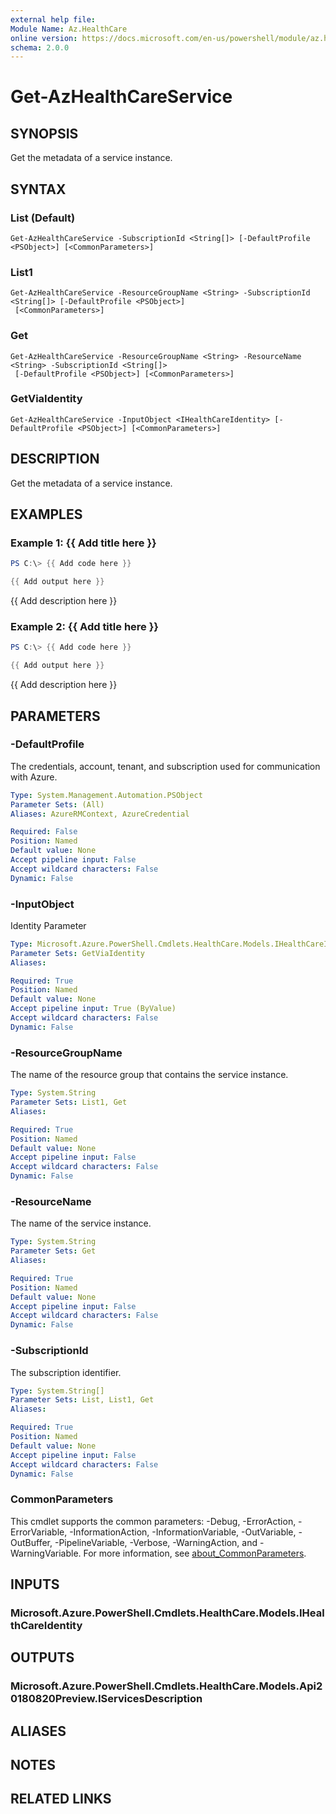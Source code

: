 ```yaml
---
external help file:
Module Name: Az.HealthCare
online version: https://docs.microsoft.com/en-us/powershell/module/az.healthcare/get-azhealthcareservice
schema: 2.0.0
---
```


# Get-AzHealthCareService

## SYNOPSIS
Get the metadata of a service instance.

## SYNTAX

### List (Default)
```
Get-AzHealthCareService -SubscriptionId <String[]> [-DefaultProfile <PSObject>] [<CommonParameters>]
```

### List1
```
Get-AzHealthCareService -ResourceGroupName <String> -SubscriptionId <String[]> [-DefaultProfile <PSObject>]
 [<CommonParameters>]
```

### Get
```
Get-AzHealthCareService -ResourceGroupName <String> -ResourceName <String> -SubscriptionId <String[]>
 [-DefaultProfile <PSObject>] [<CommonParameters>]
```

### GetViaIdentity
```
Get-AzHealthCareService -InputObject <IHealthCareIdentity> [-DefaultProfile <PSObject>] [<CommonParameters>]
```

## DESCRIPTION
Get the metadata of a service instance.

## EXAMPLES

### Example 1: {{ Add title here }}
```powershell
PS C:\> {{ Add code here }}

{{ Add output here }}
```

{{ Add description here }}

### Example 2: {{ Add title here }}
```powershell
PS C:\> {{ Add code here }}

{{ Add output here }}
```

{{ Add description here }}

## PARAMETERS

### -DefaultProfile
The credentials, account, tenant, and subscription used for communication with Azure.

```yaml
Type: System.Management.Automation.PSObject
Parameter Sets: (All)
Aliases: AzureRMContext, AzureCredential

Required: False
Position: Named
Default value: None
Accept pipeline input: False
Accept wildcard characters: False
Dynamic: False
```

### -InputObject
Identity Parameter

```yaml
Type: Microsoft.Azure.PowerShell.Cmdlets.HealthCare.Models.IHealthCareIdentity
Parameter Sets: GetViaIdentity
Aliases:

Required: True
Position: Named
Default value: None
Accept pipeline input: True (ByValue)
Accept wildcard characters: False
Dynamic: False
```

### -ResourceGroupName
The name of the resource group that contains the service instance.

```yaml
Type: System.String
Parameter Sets: List1, Get
Aliases:

Required: True
Position: Named
Default value: None
Accept pipeline input: False
Accept wildcard characters: False
Dynamic: False
```

### -ResourceName
The name of the service instance.

```yaml
Type: System.String
Parameter Sets: Get
Aliases:

Required: True
Position: Named
Default value: None
Accept pipeline input: False
Accept wildcard characters: False
Dynamic: False
```

### -SubscriptionId
The subscription identifier.

```yaml
Type: System.String[]
Parameter Sets: List, List1, Get
Aliases:

Required: True
Position: Named
Default value: None
Accept pipeline input: False
Accept wildcard characters: False
Dynamic: False
```

### CommonParameters
This cmdlet supports the common parameters: -Debug, -ErrorAction, -ErrorVariable, -InformationAction, -InformationVariable, -OutVariable, -OutBuffer, -PipelineVariable, -Verbose, -WarningAction, and -WarningVariable. For more information, see [about_CommonParameters](http://go.microsoft.com/fwlink/?LinkID=113216).

## INPUTS

### Microsoft.Azure.PowerShell.Cmdlets.HealthCare.Models.IHealthCareIdentity

## OUTPUTS

### Microsoft.Azure.PowerShell.Cmdlets.HealthCare.Models.Api20180820Preview.IServicesDescription

## ALIASES

## NOTES

## RELATED LINKS

